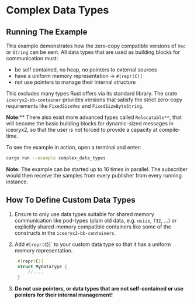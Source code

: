 # Complex Data Types

## Running The Example

This example demonstrates how the zero-copy compatible versions of `Vec` or
`String` can be sent. All data types that are used as building blocks for
communication must:

* be self contained, no heap, no pointers to external sources
* have a uniform memory representation -> `#[repr(C)]`
* not use pointers to manage their internal structure

This excludes many types Rust offers via its standard library. The crate
`iceoryx2-bb-container` provides versions that satisfy the strict zero-copy
requirements like `FixedSizeVec` and `FixedSizeByteString`.

**Note**:** There also exist more advanced types called `Relocatable**`, that
will become the basic building blocks for dynamic-sized messages in iceoryx2, so
that the user is not forced to provide a capacity at compile-time.

To see the example in action, open a terminal and enter:

```sh
cargo run --example complex_data_types
```

**Note:** The example can be started up to 16 times in parallel. The subscriber
would then receive the samples from every publisher from every running instance.

## How To Define Custom Data Types

1. Ensure to only use data types suitable for shared memory communication like
   pod-types (plain old data, e.g. `usize`, `f32`, ...) or explicitly
   shared-memory compatible containers like some of the constructs in the
   `iceoryx2-bb-containers`.
2. Add `#[repr(C`)]` to your custom data type so that it has a uniform memory
   representation.

   ```rust
    #[repr(C)]
    struct MyDataType {
        //....
    }
   ```

3. **Do not use pointers, or data types that are not self-contained or use
   pointers for their internal management!**
